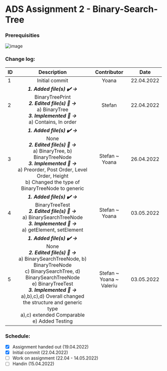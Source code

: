 # ADS Assignment 2 - Binary-Search-Tree

### Prerequisities
![image](https://user-images.githubusercontent.com/82092907/164653230-928b8658-4534-4014-8a4a-7aa54d96b5fc.png)

### Change log:
| ID| Description | Contributor | Date | 
| - |:-----------:|:-----------:|:----:| 
| 1 |Initial commit| Yoana | 22.04.2022 |  
| 2 | ***1. Added file(s) ✔️ ->*** <br/> BinaryTreePrint <br/> ***2. Edited file(s) 📝 ->*** <br/> a) BinaryTree <br/> ***3. Implemented 💪 ->*** <br/> a) Contains, In order <br/> | Stefan | 22.04.2022|
| 3 | ***1. Added file(s) ✔️ ->*** <br/> None <br/> ***2. Edited file(s) 📝 ->*** <br/> a) BinaryTree, b) BinaryTreeNode <br/> ***3. Implemented 💪 ->*** <br/> a) Preorder, Post Order, Level Order, Height <br/> b) Changed the type of BinaryTreeNode to generic <T> | Stefan ~ Yoana | 26.04.2022|
| 4 | ***1. Added file(s) ✔️ ->*** <br/> BinaryTreeTest <br/> ***2. Edited file(s) 📝 ->*** <br/> a) BinarySearchTreeNode <br/> ***3. Implemented 💪 ->*** <br/> a) getElement, setElement <br/> | Stefan ~ Yoana | 03.05.2022|
| 5 | ***1. Added file(s) ✔️ ->*** <br/> None <br/> ***2. Edited file(s) 📝 ->*** <br/> a) BinarySearchTreeNode, b) BinaryTreeNode <br/> c) BinarySearchTree, d) BinarySearchTreeNode <br/> e) BinaryTreeTest <br/>***3. Implemented 💪 ->*** <br/> a),b),c),d) Overall changed the structure and generic type <br/> a),c) extended Comparable <br/> e) Added Testing <br/> | Stefan ~ Yoana ~ Valeriu | 03.05.2022|

### Schedule:

- [x] Assignment handed out (19.04.2022)
- [x] Initial commit (22.04.2022)
- [ ] Work on assignment (22.04 - 14.05.2022)
- [ ] Handin (15.04.2022)
